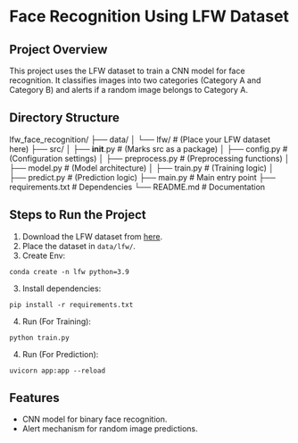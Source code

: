 # Face Recognition Using LFW Dataset

## Project Overview
This project uses the LFW dataset to train a CNN model for face recognition. It classifies images into two categories (Category A and Category B) and alerts if a random image belongs to Category A.

## Directory Structure
lfw_face_recognition/
├── data/
│   └── lfw/              # (Place your LFW dataset here)
├── src/
│   ├── __init__.py       # (Marks src as a package)
│   ├── config.py         # (Configuration settings)
│   ├── preprocess.py     # (Preprocessing functions)
│   ├── model.py          # (Model architecture)
│   ├── train.py          # (Training logic)
│   ├── predict.py        # (Prediction logic)
├── main.py               # Main entry point
├── requirements.txt      # Dependencies
└── README.md             # Documentation

## Steps to Run the Project
1. Download the LFW dataset from [here](https://www.kaggle.com/datasets/atulanandjha/lfwpeople).
2. Place the dataset in `data/lfw/`.
4. Create Env:
```
conda create -n lfw python=3.9

```
3. Install dependencies:
```
pip install -r requirements.txt
```
4. Run (For Training):
```
python train.py
```
4. Run (For Prediction):
```
uvicorn app:app --reload

```

## Features
- CNN model for binary face recognition.
- Alert mechanism for random image predictions.